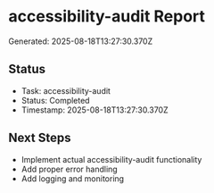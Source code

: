 # accessibility-audit Report

Generated: 2025-08-18T13:27:30.370Z

## Status
- Task: accessibility-audit
- Status: Completed
- Timestamp: 2025-08-18T13:27:30.370Z

## Next Steps
- Implement actual accessibility-audit functionality
- Add proper error handling
- Add logging and monitoring

